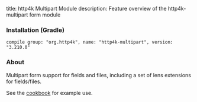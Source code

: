 title: http4k Multipart Module
description: Feature overview of the http4k-multipart form module

### Installation (Gradle)
```compile group: "org.http4k", name: "http4k-multipart", version: "3.210.0"```

### About

Multipart form support for fields and files, including a set of lens extensions for fields/files.

See the [cookbook](/cookbook/multipart_forms/) for example use.
